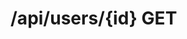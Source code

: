 #  /api/users/{id} GET

<api-endpoint openapi-path="../../specifications/swagger.json" method="GET" endpoint="/api/users/{id}"/>